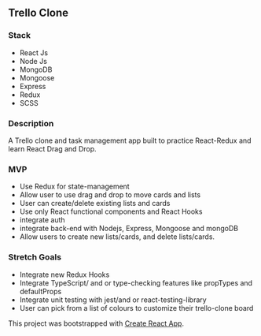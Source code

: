 ## Trello Clone

### Stack

- React Js
- Node Js
- MongoDB
- Mongoose
- Express
- Redux
- SCSS

### Description

A Trello clone and task management app built to practice React-Redux and learn React Drag and Drop. 

### MVP

- Use Redux for state-management
- Allow user to use drag and drop to move cards and lists
- User can create/delete existing lists and cards
- Use only React functional components and React Hooks
- integrate auth
- integrate back-end with Nodejs, Express, Mongoose and mongoDB
- Allow users to create new lists/cards, and delete  lists/cards.


### Stretch Goals

- Integrate new Redux Hooks
- Integrate TypeScript/ and or type-checking features like propTypes and defaultProps
- Integrate unit testing with jest/and or react-testing-library
- User can pick from a list of colours to customize their trello-clone board

This project was bootstrapped with [Create React App](https://github.com/facebook/create-react-app).
